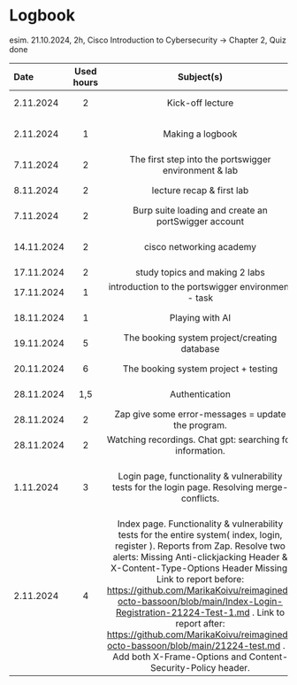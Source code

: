 # Logbook

esim. 21.10.2024, 2h, Cisco Introduction to Cybersecurity → Chapter 2, Quiz done

| Date  | Used hours | Subject(s) | output |
| :---         |    :---:    |    :---:    |    :---:    |
| 2.11.2024  | 2 | Kick-off lecture  | Lecture recording  |
| 2.11.2024  | 1 | Making a logbook  | Lecture recording & github  |
| 7.11.2024  | 2 | The first step into the portswigger environment & lab  | Lecture recording  |
| 8.11.2024  | 2 | lecture recap & first lab  | Lecture recording  |
| 7.11.2024  | 2 | Burp suite loading and create an portSwigger account  | Lecture recording  |
| 14.11.2024  | 2 | cisco networking academy  | Introduction to cybersecurity  |
| 17.11.2024  | 2 | study topics and making 2 labs  |  portswigger  |
| 17.11.2024  | 1 | introduction to the portswigger environment - task   |  portswigger & itslearning  |
| 18.11.2024  | 1 | Playing with AI   |  lecture recording  |
| 19.11.2024  | 5 | The booking system project/creating database  | docker  |
| 20.11.2024  | 6 | The booking system project + testing   |  Visual studio, ZAP, docker  |
| 28.11.2024  | 1,5 | Authentication   |  Lecture recording  |
| 28.11.2024  | 2 | Zap give some error-messages = update the program.  |  ZAP  |
| 28.11.2024  | 2 | Watching recordings. Chat gpt: searching for information.  |  Lecture recordings  |
| 1.11.2024  | 3 | Login page, functionality & vulnerability tests for the login page. Resolving merge-conflicts.    |  Visual studio code, zap, docker, itslearning, chat gpt  |
| 2.11.2024  | 4 | Index page. Functionality & vulnerability tests for the entire system( index, login, register ). Reports from Zap. Resolve two alerts: Missing Anti-clickjacking Header & X-Content-Type-Options Header Missing.  Link to report before: https://github.com/MarikaKoivu/reimagined-octo-bassoon/blob/main/Index-Login-Registration-21224-Test-1.md . Link to report after: https://github.com/MarikaKoivu/reimagined-octo-bassoon/blob/main/21224-test.md .  = Add both X-Frame-Options and Content-Security-Policy header.      |  Chat gpt, visual studio code, its learning, zap, docker  |


